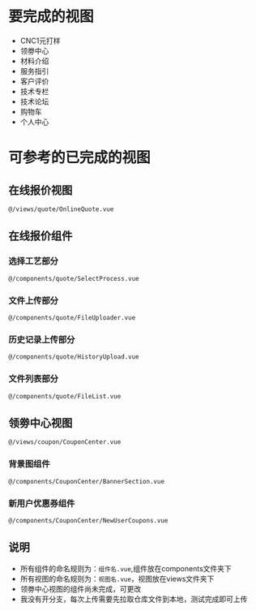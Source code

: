 # 要完成的视图

- CNC1元打样
- 领劵中心
- 材料介绍
- 服务指引
- 客户评价
- 技术专栏
- 技术论坛
- 购物车
- 个人中心

# 可参考的已完成的视图

## 在线报价视图
```
@/views/quote/OnlineQuote.vue
```
## 在线报价组件
### 选择工艺部分
```
@/components/quote/SelectProcess.vue
```
### 文件上传部分
```
@/components/quote/FileUploader.vue
```
### 历史记录上传部分
```
@/components/quote/HistoryUpload.vue
``` 
### 文件列表部分
```
@/components/quote/FileList.vue
```

## 领劵中心视图
```
@/views/coupon/CouponCenter.vue
```
### 背景图组件
```
@/components/CouponCenter/BannerSection.vue
```
### 新用户优惠券组件
```
@/components/CouponCenter/NewUserCoupons.vue
```

## 说明

- 所有组件的命名规则为：`组件名.vue`,组件放在components文件夹下
- 所有视图的命名规则为：`视图名.vue`，视图放在views文件夹下
- 领劵中心视图的组件尚未完成，可更改
- 我没有开分支，每次上传需要先拉取仓库文件到本地，测试完成即可上传


